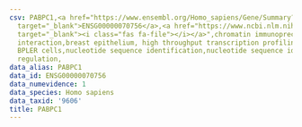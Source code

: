 ```yaml
---
csv: PABPC1,<a href="https://www.ensembl.org/Homo_sapiens/Gene/Summary?db=core;g=ENSG00000070756"
  target="_blank">ENSG00000070756</a>,<a href="https://www.ncbi.nlm.nih.gov/pubmed/22863008"
  target="_blank"><i class="fas fa-file"></i></a>",chromatin immunoprecipitation assay,direct
  interaction,breast epithelium, high throughput transcription profiling by microarray,
  BPLER cells,nucleotide sequence identification,nucleotide sequence identification,transcriptional
  regulation,
data_alias: PABPC1
data_id: ENSG00000070756
data_numevidence: 1
data_species: Homo sapiens
data_taxid: '9606'
title: PABPC1
---
```

